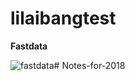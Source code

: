 # lilaibangtest

**Fastdata**

![fastdata](http://dev-git.eichtech.top/op-depart/op-base/uploads/0bac9ae3977027db3cbbb623a6a50212/image.png)# Notes-for-2018
